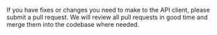 If you have fixes or changes you need to make to the API client, please submit a pull request. We will review all pull requests in good time and merge them into the codebase where needed.
